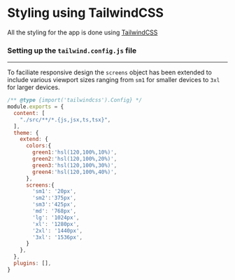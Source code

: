 # Styling using TailwindCSS

All the styling for the app is done using [TailwindCSS](https://tailwindcss.com/)

### Setting up the ```tailwind.config.js``` file
***
To faciliate responsive design the ```screens``` object has been extended to include various viewport sizes ranging from ```sm1``` for smaller devices to ```3xl``` for larger devices.
```jsx
/** @type {import('tailwindcss').Config} */
module.exports = {
  content: [
    "./src/**/*.{js,jsx,ts,tsx}",
  ],
  theme: {
    extend: {
      colors:{
        green1:'hsl(120,100%,10%)',
        green2:'hsl(120,100%,20%)',
        green3:'hsl(120,100%,30%)',
        green4:'hsl(120,100%,40%)',
      },
      screens:{
        'sm1': '20px',
        'sm2':'375px',
        'sm3':'425px',
        'md': '768px',
        'lg': '1024px',
        'xl': '1280px',
        '2xl': '1440px',
        '3xl': '1536px',
      }
    },
  },
  plugins: [],
}

```